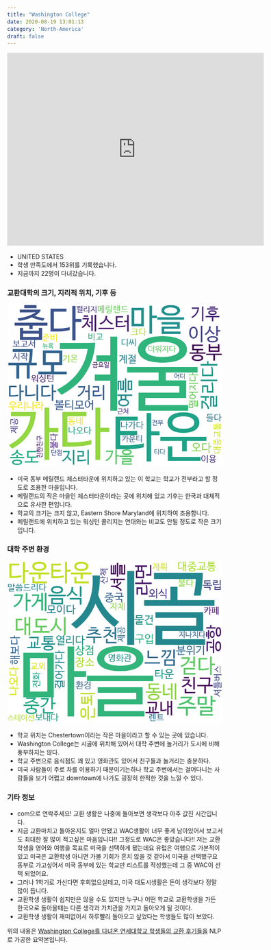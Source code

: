 ```yaml
---
title: "Washington College"
date: 2020-08-19 13:01:13
category: 'North-America'
draft: false
---
```


<iframe
width="600"
height="450"
frameborder="0" style="border:0"
src="https://www.google.com/maps/embed/v1/place?key=AIzaSyC9e1AME-pVmWC4hBpFdu5S4dKzyepa3HQ&q=Washington+College&center=39.2180241,-76.0692262&zoom=14" allowfullscreen>
</iframe>

* UNITED STATES
* 학생 만족도에서 153위를 기록했습니다.
* 지금까지 22명이 다녀갔습니다. 

### 교환대학의 크기, 지리적 위치, 기후 등

![gen_info-WordCloud](../univ_wordclouds_okt/gen_info/US000261_gen_info_okt.png)

* 미국 동부 메릴랜드 체스터타운에 위치하고 있는 이 학교는 학교가 전부라고 할 정도로 조용한 마을입니다.
* 메릴랜드의 작은 마을인 체스터타운이라는 곳에 위치해 있고 기후는 한국과 대체적으로 유사한 편입니다.
* 학교의 크기는 크지 않고, Eastern Shore Maryland에 위치하여 조용합니다.
* 메릴랜드에 위치하고 있는 워싱턴 콜리지는 연대와는 비교도 안될 정도로 작은 크기입니다.


### 대학 주변 환경

![env_info-WordCloud](../univ_wordclouds_okt/env_info/US000261_env_info_okt.png)

* 학교 위치는 Chestertown이라는 작은 마을이라고 할 수 있는 곳에 있습니다.
* Washington College는 시골에 위치해 있어서 대학 주변에 놀거리가 도시에 비해 풍부하지는 않다.
* 학교 주변으로 음식점도 꽤 있고 영화관도 있어서 친구들과 놀거리는 충분하다.
* 미국 사람들이 주로 차를 이용하기 때문이기는하나 학교 주변에서는 걸어다니는 사람들을 보기 어렵고 downtown에 나가도 굉장히 한적한 것을 느낄 수 있다.


### 기타 정보

* com으로 연락주세요! 교환 생활은 나중에 돌아보면 생각보다 아주 값진 시간입니다.
* 지금 교환마치고 돌아온지도 얼마 안됐고 WAC생활이 너무 좋게 남아있어서 보고서도 최대한 잘 많이 적고싶은 마음입니다!! 그정도로 WAC은 좋았습니다!! 저는 교환학생을 영어와 여행을 목표로 미국을 선택하게 됐는데요 유럽은 여행으로 가본적이 있고 미국은 교환학생 아니면 가볼 기회가 흔치 않을 것 같아서 미국을 선택했구요 동부로 가고싶어서 미국 동부에 있는 학교만 리스트를 작성했는데 그 중 WAC이 선택 되었어요.
* 그러나 1학기로 가신다면 후회없으실테고, 미국 대도시생활은 돈이 생각보다 정말 많이 듭니다.
* 교환학생 생활이 쉽지만은 않을 수도 있지만 누구나 어떤 학교로 교환학생을 가든 한국으로 돌아올때는 다른 생각과 가치관을 가지고 돌아오게 될 것이다.
* 교환학생 생활이 재미없어서 하루빨리 돌아오고 싶었다는 학생들도 많이 보았다.


위의 내용은 [Washington College를 다녀온 연세대학교 학생들의 교환 후기들을](http://oia.yonsei.ac.kr/partner/expReport.asp?ucode=US000261&bgbn=A) NLP로 가공한 요약본입니다. 
